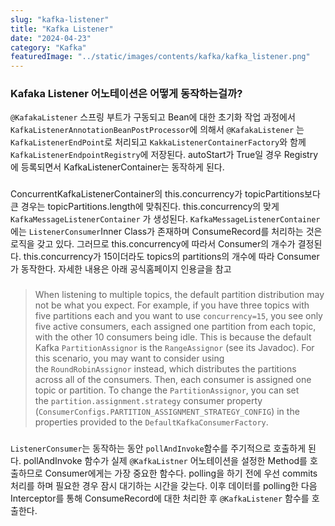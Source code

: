 ```yaml
---
slug: "kafka-listener"
title: "Kafka Listener"
date: "2024-04-23"
category: "Kafka"
featuredImage: "../static/images/contents/kafka/kafka_listener.png"
---
```

### Kafaka Listener 어노테이션은 어떻게 동작하는걸까?

`@KafakaListener` 스프링 부트가 구동되고 Bean에 대한 초기화 작업 과정에서
`KafkaListenerAnnotationBeanPostProcessor`에 의해서 `@KafakaListener` 는 
`KafkaListenerEndPoint`로 처리되고 `KakkaListenerContainerFactory`와 함께 `KafkaListenerEndpointRegistry`에 저장된다.
autoStart가 True일 경우 Registry에 등록되면서 KafkaListenerContainer는 동작하게 된다.  
### 
ConcurrentKafkaListenerContainer의 this.concurrency가 topicPartitions보다 큰 경우는 topicPartitions.length에 맞춰진다. 
this.concurrency의 맞게 `KafkaMessageListenerContainer` 가 생성된다. 
`KafkaMessageListenerContainer`에는 `ListenerConsumer`Inner Class가 존재하며 ConsumeRecord를 처리하는 것은 로직을 갖고 있다. 
그러므로 this.concurrency에 따라서 Consumer의 개수가 결정된다. this.concurrency가 15이더라도 topics의 partitions의 개수에 따라 Consumer가 동작한다.
자세한 내용은 아래 공식홈페이지 인용글을 참고
### 
> When listening to multiple topics, the default partition distribution may not be what you expect. For example, if you have three topics with five partitions each and you want to use `concurrency=15`, you see only five active consumers, each assigned one partition from each topic, with the other 10 consumers being idle. This is because the default Kafka `PartitionAssignor` is the `RangeAssignor` (see its Javadoc). For this scenario, you may want to consider using the `RoundRobinAssignor` instead, which distributes the partitions across all of the consumers. Then, each consumer is assigned one topic or partition. To change the `PartitionAssignor`, you can set the `partition.assignment.strategy` consumer property (`ConsumerConfigs.PARTITION_ASSIGNMENT_STRATEGY_CONFIG`) in the properties provided to the `DefaultKafkaConsumerFactory`.
###
`ListenerConsumer`는 동작하는 동안 `pollAndInvoke`함수를 주기적으로 호출하게 된다. 
pollAndInvoke 함수가 실제 `@KafkaListner` 어노테이션을 설정한 Method를 호출하므로 Consumer에게는 가장 중요한 함수다. 
polling을 하기 전에 우선 commits 처리를 하며 필요한 경우 잠시 대기하는 시간을 갖는다. 
이후 데이터를 polling한 다음 Interceptor를 통해 ConsumeRecord에 대한 처리한 후 `@KafkaListener` 함수를 호출한다.  